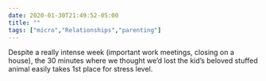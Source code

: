 ```yaml
---
date: 2020-01-30T21:49:52-05:00
title: ""
tags: ["micro","Relationships","parenting"]
---
```

Despite a really intense week (important work meetings, closing on a house), the 30 minutes where we thought we’d lost the kid’s beloved stuffed animal easily takes 1st place for stress level.
